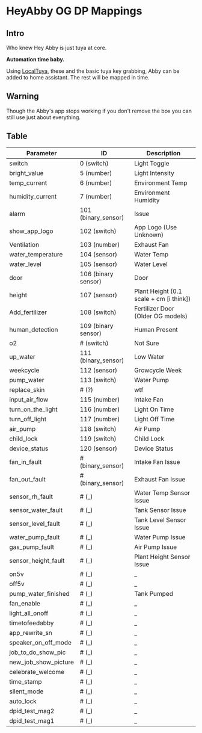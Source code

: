 # HeyAbby OG DP Mappings

## Intro

Who knew Hey Abby is just tuya at core.

**Automation time baby.**

Using [LocalTuya](https://github.com/rospogrigio/localtuya), these and the basic tuya key grabbing, Abby can be added to home assistant. The rest will be mapped in time.

## Warning

Though the Abby's app stops working if you don't remove the box you can still use just about everything.

## Table

| Parameter              | ID                | Description                                |
|------------------------|-------------------|--------------------------------------------|
| switch                 | 0 (switch)        | Light Toggle                               |
| bright_value           | 5 (number)        | Light Intensity                            |
| temp_current           | 6 (number)        | Environment Temp                           |
| humidity_current       | 7 (number)        | Environment Humidity                       |
| alarm                  | 101 (binary_sensor) | Issue                                     |
| show_app_logo          | 102 (switch)      | App Logo (Use Unknown)                                  |
| Ventilation            | 103 (number)      | Exhaust Fan                                |
| water_temperature      | 104 (sensor)      | Water Temp                                 |
| water_level            | 105 (sensor)      | Water Level                                |
| door                   | 106 (binary sensor) | Door                                      |
| height                 | 107 (sensor)      | Plant Height (0.1 scale + cm [i think])    |
| Add_fertilizer         | 108 (switch)      | Fertilizer Door (Older OG models)          |
| human_detection        | 109 (binary sensor) | Human Present                             |
| o2                     | # (switch)      | Not Sure                                   |
| up_water               | 111 (binary_sensor) | Low Water                                 |
| weekcycle              | 112 (sensor)      | Growcycle Week                             |
| pump_water             | 113 (switch)      | Water Pump                                 |
| replace_skin           | # (?)             | wtf                                        |
| input_air_flow         | 115 (number)      | Intake Fan                                 |
| turn_on_the_light      | 116 (number)      | Light On Time                              |
| turn_off_light         | 117 (number)      | Light Off Time                             |
| air_pump               | 118 (switch)      | Air Pump                                   |
| child_lock             | 119 (switch)      | Child Lock                                 |
| device_status          | 120 (sensor)      | Device Status                              |
| fan_in_fault           | # (binary_sensor) | Intake Fan Issue                           |
| fan_out_fault          | # (binary_sensor) | Exhaust Fan Issue                          |
| sensor_rh_fault        | # (_)             | Water Temp Sensor Issue                    |
| sensor_water_fault     | # (_)             | Tank Sensor Issue                          |
| sensor_level_fault     | # (_)             | Tank Level Sensor Issue                    |
| water_pump_fault       | # (_)             | Water Pump Issue                           |
| gas_pump_fault         | # (_)             | Air Pump Issue                             |
| sensor_height_fault    | # (_)             | Plant Height Sensor Issue                  |
| on5v                   | # (_)             | _                                          |
| off5v                  | # (_)             | _                                          |
| pump_water_finished    | # (_)             | Tank Pumped                                |
| fan_enable             | # (_)             | _                                          |
| light_all_onoff        | # (_)             | _                                          |
| timetofeedabby         | # (_)             | _                                          |
| app_rewrite_sn         | # (_)             | _                                          |
| speaker_on_off_mode    | # (_)             | _                                          |
| job_to_do_show_pic     | # (_)             | _                                          |
| new_job_show_picture   | # (_)             | _                                          |
| celebrate_welcome      | # (_)             | _                                          |
| time_stamp             | # (_)             | _                                          |
| silent_mode            | # (_)             | _                                          |
| auto_lock              | # (_)             | _                                          |
| dpid_test_mag2         | # (_)             | _                                          |
| dpid_test_mag1         | # (_)             | _                                          |

